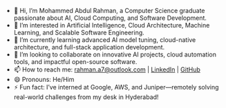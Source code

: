 - 👋 Hi, I’m Mohammed Abdul Rahman, a Computer Science graduate passionate about AI, Cloud Computing, and Software Development.
- 👀 I’m interested in Artificial Intelligence, Cloud Architecture, Machine Learning, and Scalable Software Engineering.
- 🌱 I’m currently learning advanced AI model tuning, cloud-native architecture, and full-stack application development.
- 💞️ I’m looking to collaborate on innovative AI projects, cloud automation tools, and impactful open-source software.
- 📫 How to reach me: rahman.a7@outlook.com | [LinkedIn](https://www.linkedin.com/in/abdul-profile-url/) | [GitHub](https://github.com/MohammedAbdulRahman0704)
- 😄 Pronouns: He/Him
- ⚡ Fun fact: I’ve interned at Google, AWS, and Juniper—remotely solving real-world challenges from my desk in Hyderabad!

<!---
MohammedAbdulRahman0704/MohammedAbdulRahman0704 is a ✨ special ✨ repository because its `README.md` (this file) appears on your GitHub profile.
You can click the Preview link to take a look at your changes.
--->

